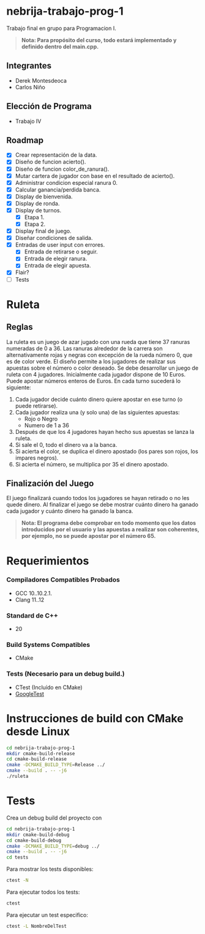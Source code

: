 # nebrija-trabajo-prog-1

Trabajo final en grupo para Programacion I.

> **Nota: Para propósito del curso, todo estará implementado y definido dentro del main.cpp.**

## Integrantes

- Derek Montesdeoca
- Carlos Niño

## Elección de Programa

- Trabajo IV

## Roadmap

- [x] Crear representación de la data.
- [x] Diseño de funcion acierto().
- [x] Diseño de funcion color_de_ranura().
- [x] Mutar cartera de jugador con base en el resultado de acierto().
- [x] Administrar condicion especial ranura 0.
- [x] Calcular ganancia/perdida banca.
- [x] Display de bienvenida.
- [x] Display de ronda.
- [x] Display de turnos.
  - [x] Etapa 1.
  - [x] Etapa 2.
- [x] Display final de juego.
- [x] Diseñar condiciones de salida.
- [x] Entradas de user input con errores.
  - [x] Entrada de retirarse o seguir.
  - [x] Entrada de elegir ranura.
  - [x] Entrada de elegir apuesta.
- [x] Flair?
- [ ] Tests

# Ruleta

## Reglas

La ruleta es un juego de azar jugado con una rueda que tiene 37 ranuras
numeradas de 0 a 36. Las ranuras alrededor de la carrera son alternativamente
rojas y negras con excepción de la rueda número 0, que es de color verde. El
diseño permite a los jugadores de realizar sus apuestas sobre el número o color
deseado. Se debe desarrollar un juego de ruleta con 4 jugadores. Inicialmente
cada jugador dispone de 10 Euros. Puede apostar números enteros de Euros. En
cada turno sucederá lo siguiente:

1. Cada jugador decide cuánto dinero quiere apostar en ese turno (o puede
   retirarse).
2. Cada jugador realiza una (y solo una) de las siguientes apuestas:
    - Rojo o Negro
    - Numero de 1 a 36
3. Después de que los 4 jugadores hayan hecho sus apuestas se lanza la ruleta.
4. Si sale el 0, todo el dinero va a la banca.
5. Si acierta el color, se duplica el dinero apostado (los pares son rojos, los
   impares negros).
6. Si acierta el número, se multiplica por 35 el dinero apostado.

## Finalización del Juego

El juego finalizará cuando todos los jugadores se hayan retirado o no les quede
dinero. Al finalizar el juego se debe mostrar cuánto dinero ha ganado cada
jugador y cuánto dinero ha ganado la banca.
> **Nota: El programa debe comprobar en todo momento que los datos introducidos por el usuario y las apuestas a realizar son coherentes, por ejemplo, no se puede apostar por el número 65.**

# Requerimientos

### Compiladores Compatibles Probados
- GCC 10..10.2.1.
- Clang 11..12

### Standard de C++
- 20

### Build Systems Compatibles
- CMake

### Tests (Necesario para un debug build.)
- CTest (Incluído en CMake)
- [GoogleTest](https://github.com/google/googletest)

# Instrucciones de build con CMake desde Linux
```bash
cd nebrija-trabajo-prog-1
mkdir cmake-build-release
cd cmake-build-release
cmake -DCMAKE_BUILD_TYPE=Release ../
cmake --build . -- -j6
./ruleta
```

# Tests
Crea un debug build del proyecto con
```bash
cd nebrija-trabajo-prog-1
mkdir cmake-build-debug
cd cmake-build-debug
cmake -DCMAKE_BUILD_TYPE=debug ../
cmake --build . -- -j6
cd tests
```

Para mostrar los tests disponibles:
```bash
ctest -N
```

Para ejecutar todos los tests:
```bash
ctest
```

Para ejecutar un test especifico:
```bash
ctest -L NombreDelTest
```
